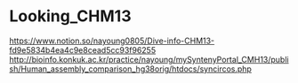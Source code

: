 # Looking_CHM13

https://www.notion.so/nayoung0805/Dive-info-CHM13-fd9e5834b4ea4c9e8cead5cc93f96255
http://bioinfo.konkuk.ac.kr/practice/nayoung/mySyntenyPortal_CMH13/publish/Human_assembly_comparison_hg38orig/htdocs/syncircos.php
